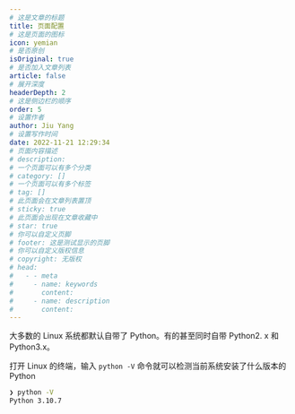 ```yaml
---
# 这是文章的标题
title: 页面配置
# 这是页面的图标
icon: yemian
# 是否原创
isOriginal: true
# 是否加入文章列表
article: false
# 展开深度
headerDepth: 2
# 这是侧边栏的顺序
order: 5
# 设置作者
author: Jiu Yang
# 设置写作时间
date: 2022-11-21 12:29:34
# 页面内容描述
# description: 
# 一个页面可以有多个分类
# category: []
# 一个页面可以有多个标签
# tag: []
# 此页面会在文章列表置顶
# sticky: true
# 此页面会出现在文章收藏中
# star: true
# 你可以自定义页脚
# footer: 这是测试显示的页脚
# 你可以自定义版权信息
# copyright: 无版权
# head:
#   - - meta
#     - name: keywords
#       content: 
#     - name: description
#       content: 
---
```


大多数的 Linux 系统都默认自带了 Python。有的甚至同时自带 Python2. x 和 Python3.x。

打开 Linux 的终端，输入 `python -V` 命令就可以检测当前系统安装了什么版本的 Python

```bash
❯ python -V
Python 3.10.7
```